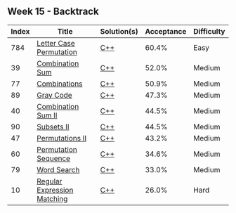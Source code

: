 ## Week 15 - Backtrack
Index|Title|Solution(s)|Acceptance|Difficulty
-|-|-|-|-
784|[Letter Case Permutation](https://leetcode.com/problems/letter-case-permutation)|[C++](./784.letter-case-permutation.cpp)|60.4%|Easy
39|[Combination Sum](https://leetcode.com/problems/combination-sum)|[C++](./39.combination-sum.cpp)|52.0%|Medium
77|[Combinations](https://leetcode.com/problems/combinations)|[C++](./77.combinations.cpp)|50.9%|Medium
89|[Gray Code](https://leetcode.com/problems/gray-code)|[C++](./89.gray-code.cpp)|47.3%|Medium
40|[Combination Sum II](https://leetcode.com/problems/combination-sum-ii)|[C++](./40.combination-sum-ii.cpp)|44.5%|Medium
90|[Subsets II](https://leetcode.com/problems/subsets-ii)|[C++](./90.subsets-ii.cpp)|44.5%|Medium
47|[Permutations II](https://leetcode.com/problems/permutations-ii)|[C++](./47.permutations-ii.cpp)|43.2%|Medium
60|[Permutation Sequence](https://leetcode.com/problems/permutation-sequence)|[C++](./60.permutation-sequence.cpp)|34.6%|Medium
79|[Word Search](https://leetcode.com/problems/word-search)|[C++](./79.word-search.cpp)|33.0%|Medium
10|[Regular Expression Matching](https://leetcode.com/problems/regular-expression-matching)|[C++](./10.regular-expression-matching.cpp)|26.0%|Hard

